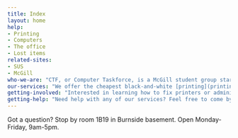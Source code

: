 ```yaml
---
title: Index
layout: home
help:
- Printing
- Computers
- The office
- Lost items
related-sites:
- SUS
- McGill
who-we-are: "CTF, or Computer Taskforce, is a McGill student group started 16 years ago with 3 computers. Our team of student volunteers now administers over 100 computers at various locations on campus and provides an economical printing service. Find out more about us on the [about](about.html) page."
our-services: "We offer the cheapest black-and-white [printing](printing.html) around, at 4 cents a page, and manage [computers](computers.html) throughout campus. In addition, we provide webhosting and other services for various student societies. We also host a [yearly gaming event](events.html) for charity."
getting-involved: "Interested in learning how to fix printers or administer computers? Great! CTF always welcomes new members, regardless of their level of computer expertise. Drop in on our weekly meeting on {{ site.meeting_day }}s at {{ site.meeting_time }} to find out more."
getting-help: "Need help with any of our services? Feel free to come by the [office](office.html) or [email us](contact.html). You can also take a look at our service-specific documentation using the links on the right."
---
```


Got a question? Stop by room 1B19 in Burnside basement. Open Monday-Friday, 9am-5pm.
